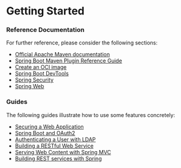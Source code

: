 # Getting Started

### Reference Documentation
For further reference, please consider the following sections:

* [Official Apache Maven documentation](https://maven.apache.org/guides/index.html)
* [Spring Boot Maven Plugin Reference Guide](https://docs.spring.io/spring-boot/docs/3.0.9-SNAPSHOT/maven-plugin/reference/html/)
* [Create an OCI image](https://docs.spring.io/spring-boot/docs/3.0.9-SNAPSHOT/maven-plugin/reference/html/#build-image)
* [Spring Boot DevTools](https://docs.spring.io/spring-boot/docs/3.0.9-SNAPSHOT/reference/htmlsingle/#using.devtools)
* [Spring Security](https://docs.spring.io/spring-boot/docs/3.0.9-SNAPSHOT/reference/htmlsingle/#web.security)
* [Spring Web](https://docs.spring.io/spring-boot/docs/3.0.9-SNAPSHOT/reference/htmlsingle/#web)

### Guides
The following guides illustrate how to use some features concretely:

* [Securing a Web Application](https://spring.io/guides/gs/securing-web/)
* [Spring Boot and OAuth2](https://spring.io/guides/tutorials/spring-boot-oauth2/)
* [Authenticating a User with LDAP](https://spring.io/guides/gs/authenticating-ldap/)
* [Building a RESTful Web Service](https://spring.io/guides/gs/rest-service/)
* [Serving Web Content with Spring MVC](https://spring.io/guides/gs/serving-web-content/)
* [Building REST services with Spring](https://spring.io/guides/tutorials/rest/)

